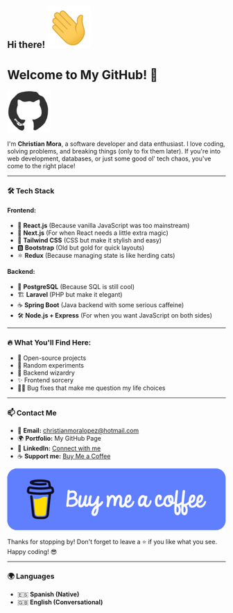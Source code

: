 ## Hi there! <img src="https://raw.githubusercontent.com/ChristianMoraLopez/ChristianMoraLopez/refs/heads/main/manosaluda.gif" width="100" />

# Welcome to My GitHub! 👋

<img src="https://raw.githubusercontent.com/ChristianMoraLopez/ChristianMoraLopez/refs/heads/main/github.gif" width="100" />

I'm **Christian Mora**, a software developer and data enthusiast. I love coding, solving problems, and breaking things (only to fix them later). If you're into web development, databases, or just some good ol' tech chaos, you've come to the right place!

---

### 🛠️ Tech Stack

#### Frontend:
- 🚀 **React.js** (Because vanilla JavaScript was too mainstream)
- 🎨 **Next.js** (For when React needs a little extra magic)
- 💨 **Tailwind CSS** (CSS but make it stylish and easy)
- 🅱 **Bootstrap** (Old but gold for quick layouts)
- ⚛️ **Redux** (Because managing state is like herding cats)

#### Backend:
- 🐘 **PostgreSQL** (Because SQL is still cool)
- 🏗 **Laravel** (PHP but make it elegant)
- ☕ **Spring Boot** (Java backend with some serious caffeine)
- 🛠 **Node.js + Express** (For when you want JavaScript on both sides)

---

### 🔥 What You'll Find Here:
- 🚀 Open-source projects
- 🧪 Random experiments
- 🔮 Backend wizardry
- ✨ Frontend sorcery
- 🤦‍♂️ Bug fixes that make me question my life choices

---

### 📫 Contact Me
- 📧 **Email:** christianmoralopez@hotmail.com
- 🌍 **Portfolio:** My GitHub Page
- 💼 **LinkedIn:** [Connect with me](https://www.linkedin.com/in/christian-moral/)
- ☕ **Support me:** [Buy Me a Coffee](https://buymeacoffee.com/christianmora)

[![Buy Me a Coffee](https://raw.githubusercontent.com/ChristianMoraLopez/ChristianMoraLopez/refs/heads/main/coffe.png)](https://buymeacoffee.com/christianmora)

Thanks for stopping by! Don't forget to leave a ⭐ if you like what you see. Happy coding! 😎

---

### 🌍 Languages
- 🇪🇸 **Spanish (Native)**
- 🇬🇧 **English (Conversational)**

